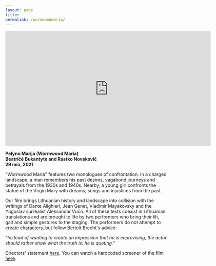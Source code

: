```yaml
---
layout: page
title: 
permalink: /wormwoodmaria/
---
```


<iframe src="https://player.vimeo.com/video/490379036?quality=1080p" width="640" height="360" frameborder="0" allow="autoplay; fullscreen" allowfullscreen></iframe>  

**Pelyno Marija (Wormwood Maria)  
Beatričė Bukantytė and Rastko Novaković  
29 min, 2021**  

"Wormwood Maria" features two monologues of confrontation. In a charged landscape, a man remembers his past desires, vagabond journeys and betrayals from the 1930s and 1940s. Nearby, a young girl confronts the statue of the Virgin Mary with dreams, songs and injustices from the past.  
  
Our film brings Lithuanian history and landscape into collision with the writings of Dante Alighieri, Jean Genet, Vladimir Mayakovsky and the Yugoslav surrealist Aleksandar Vučo. All of these texts coexist in Lithuanian translations and are brought to life by two performers who bring their lilt, gait and simple gestures to the staging. The performers do not attempt to create characters, but follow Bertolt Brecht's advice:  

_"Instead of wanting to create an impression that he is improvising, the actor should rather show what the truth is: he is quoting."_  

Directors' statement [here](https://rosedetivoli.github.io/images/PELYNOMARIJAstatement.pdf). You can watch a hardcoded screener of the film [here](https://vimeo.com/527494205/e3332eb5e5). 
